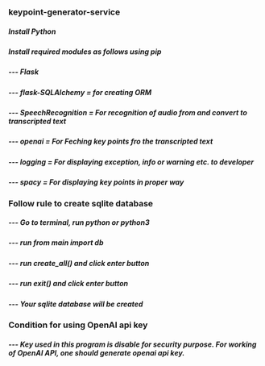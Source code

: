 ### keypoint-generator-service

##### Install Python
##### Install required modules as follows using pip
##### --- Flask
##### --- flask-SQLAlchemy = for creating ORM
##### --- SpeechRecognition = For recognition of audio from and convert to transcripted text
##### --- openai  = For Feching key points fro the transcripted text
##### --- logging = For displaying exception, info or warning etc. to developer
##### --- spacy = For displaying key points in proper way

### Follow rule to create sqlite database
##### --- Go to terminal, run python or python3
##### --- run from main import db
##### --- run create_all() and click enter button
##### --- run exit() and click enter button 
##### --- Your sqlite database will be created

### Condition for using OpenAI api key
##### --- Key used in this program is disable for security purpose. For working of OpenAI API, one should generate openai api key.


